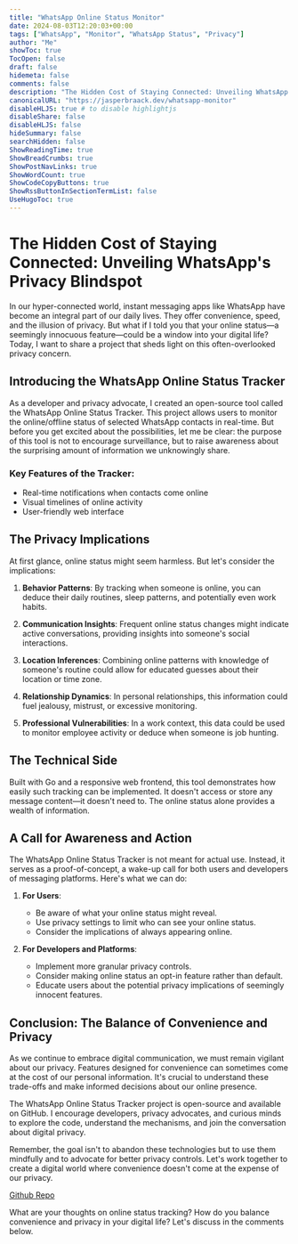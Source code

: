 ```yaml
---
title: "WhatsApp Online Status Monitor"
date: 2024-08-03T12:20:03+00:00
tags: ["WhatsApp", "Monitor", "WhatsApp Status", "Privacy"]
author: "Me"
showToc: true
TocOpen: false
draft: false
hidemeta: false
comments: false
description: "The Hidden Cost of Staying Connected: Unveiling WhatsApp's Privacy Blindspot"
canonicalURL: "https://jasperbraack.dev/whatsapp-monitor"
disableHLJS: true # to disable highlightjs
disableShare: false
disableHLJS: false
hideSummary: false
searchHidden: false
ShowReadingTime: true
ShowBreadCrumbs: true
ShowPostNavLinks: true
ShowWordCount: true
ShowCodeCopyButtons: true
ShowRssButtonInSectionTermList: false
UseHugoToc: true
---
```


# The Hidden Cost of Staying Connected: Unveiling WhatsApp's Privacy Blindspot

In our hyper-connected world, instant messaging apps like WhatsApp have become an integral part of our daily lives. They offer convenience, speed, and the illusion of privacy. But what if I told you that your online status—a seemingly innocuous feature—could be a window into your digital life? Today, I want to share a project that sheds light on this often-overlooked privacy concern.

## Introducing the WhatsApp Online Status Tracker

As a developer and privacy advocate, I created an open-source tool called the WhatsApp Online Status Tracker. This project allows users to monitor the online/offline status of selected WhatsApp contacts in real-time. But before you get excited about the possibilities, let me be clear: the purpose of this tool is not to encourage surveillance, but to raise awareness about the surprising amount of information we unknowingly share.

### Key Features of the Tracker:

- Real-time notifications when contacts come online
- Visual timelines of online activity
- User-friendly web interface

## The Privacy Implications

At first glance, online status might seem harmless. But let's consider the implications:

1. **Behavior Patterns**: By tracking when someone is online, you can deduce their daily routines, sleep patterns, and potentially even work habits.

2. **Communication Insights**: Frequent online status changes might indicate active conversations, providing insights into someone's social interactions.

3. **Location Inferences**: Combining online patterns with knowledge of someone's routine could allow for educated guesses about their location or time zone.

4. **Relationship Dynamics**: In personal relationships, this information could fuel jealousy, mistrust, or excessive monitoring.

5. **Professional Vulnerabilities**: In a work context, this data could be used to monitor employee activity or deduce when someone is job hunting.

## The Technical Side

Built with Go and a responsive web frontend, this tool demonstrates how easily such tracking can be implemented. It doesn't access or store any message content—it doesn't need to. The online status alone provides a wealth of information.

## A Call for Awareness and Action

The WhatsApp Online Status Tracker is not meant for actual use. Instead, it serves as a proof-of-concept, a wake-up call for both users and developers of messaging platforms. Here's what we can do:

1. **For Users**: 
   - Be aware of what your online status might reveal.
   - Use privacy settings to limit who can see your online status.
   - Consider the implications of always appearing online.

2. **For Developers and Platforms**:
   - Implement more granular privacy controls.
   - Consider making online status an opt-in feature rather than default.
   - Educate users about the potential privacy implications of seemingly innocent features.

## Conclusion: The Balance of Convenience and Privacy

As we continue to embrace digital communication, we must remain vigilant about our privacy. Features designed for convenience can sometimes come at the cost of our personal information. It's crucial to understand these trade-offs and make informed decisions about our online presence.

The WhatsApp Online Status Tracker project is open-source and available on GitHub. I encourage developers, privacy advocates, and curious minds to explore the code, understand the mechanisms, and join the conversation about digital privacy.

Remember, the goal isn't to abandon these technologies but to use them mindfully and to advocate for better privacy controls. Let's work together to create a digital world where convenience doesn't come at the expense of our privacy.

[Github Repo](https://github.com/0xagil/WhatsApp-Online-Status-Monitor)

What are your thoughts on online status tracking? How do you balance convenience and privacy in your digital life? Let's discuss in the comments below.